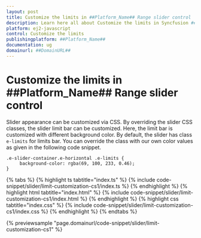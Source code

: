 ```yaml
---
layout: post
title: Customize the limits in ##Platform_Name## Range slider control | Syncfusion
description: Learn here all about Customize the limits in Syncfusion ##Platform_Name## Range slider control of Syncfusion Essential JS 2 and more.
platform: ej2-javascript
control: Customize the limits 
publishingplatform: ##Platform_Name##
documentation: ug
domainurl: ##DomainURL##
---
```


# Customize the limits in ##Platform_Name## Range slider control

Slider appearance can be customized via CSS. By overriding the slider CSS classes, the slider limit bar can be customized. Here, the limit bar is customized with different background color. By default, the slider has class `e-limits` for limits bar. You can override the class with our own color values as given in the following code snippet.

```
.e-slider-container.e-horizontal .e-limits {
     background-color: rgba(69, 100, 233, 0.46);
}
```

{% tabs %}
{% highlight ts tabtitle="index.ts" %}
{% include code-snippet/slider/limit-customization-cs1/index.ts %}
{% endhighlight %}
{% highlight html tabtitle="index.html" %}
{% include code-snippet/slider/limit-customization-cs1/index.html %}
{% endhighlight %}
{% highlight css tabtitle="index.css" %}
{% include code-snippet/slider/limit-customization-cs1/index.css %}
{% endhighlight %}
{% endtabs %}
          
{% previewsample "page.domainurl/code-snippet/slider/limit-customization-cs1" %}
